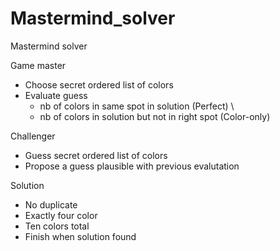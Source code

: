 # Mastermind_solver
Mastermind solver

Game master
* Choose secret ordered list of colors
* Evaluate guess
  - nb of colors in same spot in solution (Perfect) \
  - nb of colors in solution but not in right spot (Color-only)
  
 Challenger
 * Guess secret ordered list of colors
 * Propose a guess plausible with previous evalutation
 
 Solution
 * No duplicate
 * Exactly four color
 * Ten colors total
 * Finish when solution found
   

